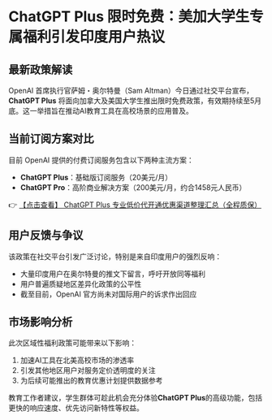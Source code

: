 # ChatGPT Plus 限时免费：美加大学生专属福利引发印度用户热议

## 最新政策解读
OpenAI 首席执行官萨姆・奥尔特曼（Sam Altman）今日通过社交平台宣布，**ChatGPT Plus** 将面向加拿大及美国大学生推出限时免费政策，有效期持续至5月底。这一举措旨在推动AI教育工具在高校场景的应用普及。

## 当前订阅方案对比
目前 OpenAI 提供的付费订阅服务包含以下两种主流方案：

- **ChatGPT Plus**：基础版订阅服务（20美元/月）
- **ChatGPT Pro**：高阶商业解决方案（200美元/月，约合1458元人民币）

👉 [【点击查看】 ChatGPT Plus 专业低价代开通优惠渠道整理汇总（全程质保）](https://bit.ly/DaiKai)

## 用户反馈与争议
该政策在社交平台引发广泛讨论，特别是来自印度用户的强烈反响：

- 大量印度用户在奥尔特曼的推文下留言，呼吁开放同等福利
- 用户普遍质疑地区差异化政策的公平性
- 截至目前，OpenAI 官方尚未对国际用户的诉求作出回应

## 市场影响分析
此次区域性福利政策可能带来以下影响：

1. 加速AI工具在北美高校市场的渗透率
2. 引发其他地区用户对服务定价透明度的关注
3. 为后续可能推出的教育优惠计划提供数据参考

教育工作者建议，学生群体可趁此机会充分体验**ChatGPT Plus**的高级功能，包括更快的响应速度、优先访问新特性等权益。